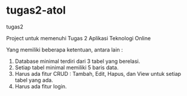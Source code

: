 # tugas2-atol
tugas2

Project untuk memenuhi Tugas 2 Aplikasi Teknologi Online

Yang memiliki beberapa ketentuan, antara lain :
1. Database minimal terdiri dari 3 tabel yang berelasi. 
2. Setiap tabel minimal memiliki 5 baris data.
3. Harus ada fitur CRUD : Tambah, Edit, Hapus, dan View untuk setiap tabel yang ada.
4. Harus ada fitur login.
